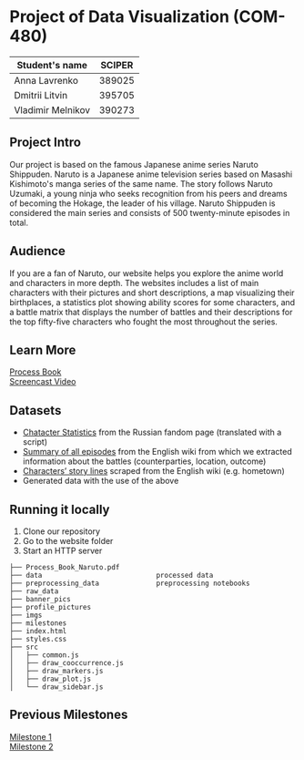 # Project of Data Visualization (COM-480)

| Student's name | SCIPER |
| -------------- | ------ |
| Anna Lavrenko  | 389025 |
| Dmitrii Litvin | 395705 |
| Vladimir Melnikov| 390273 |

## Project Intro
Our project is based on the famous Japanese anime series Naruto Shippuden. Naruto is a Japanese anime television series based on Masashi Kishimoto's manga series of the same name. The story follows Naruto Uzumaki, a young ninja who seeks recognition from his peers and dreams of becoming the Hokage, the leader of his village. Naruto Shippuden is considered the main series and consists of 500 twenty-minute episodes in total.

## Audience
If you are a fan of Naruto, our website helps you explore the anime world and characters in more depth. The websites includes a list of main characters with their pictures and short descriptions, a map visualizing their birthplaces, a statistics plot showing ability scores for some characters, and a battle matrix that displays the number of battles and their descriptions for the top fifty-five characters who fought the most throughout the series. 

## Learn More
[Process Book](Process_Book_Naruto.pdf) \
[Screencast Video](https://drive.google.com/file/d/1FMa5iWZ05tfQLANNY_x53FcfnJoOrIXl/view?usp=sharing)

## Datasets
- [Chatacter Statistics](https://naruto.fandom.com/ru/wiki/%D0%9F%D0%B0%D1%80%D0%B0%D0%BC%D0%B5%D1%82%D1%80_%D0%A1%D0%BF%D0%BE%D1%81%D0%BE%D0%B1%D0%BD%D0%BE%D1%81%D1%82%D0%B5%D0%B9) from the Russian fandom page (translated with a script)
 - [Summary of all episodes](https://naruto.fandom.com/wiki/The_New_Target) from the English wiki from which we extracted information about the battles (counterparties, location, outcome)
 - [Characters’ story lines](https://naruto.fandom.com/wiki/The_New_Target) scraped from the English wiki (e.g. hometown)
 - Generated data with the use of the above

## Running it locally
1. Clone our repository
2. Go to the website folder
3. Start an HTTP server
```
├── Process_Book_Naruto.pdf
├── data                            processed data
├── preprocessing_data              preprocessing notebooks
├── raw_data                    
├── banner_pics
├── profile_pictures
├── imgs                            
├── milestones
├── index.html
├── styles.css
├── src
│   ├── common.js
│   ├── draw_cooccurrence.js
│   ├── draw_markers.js
│   ├── draw_plot.js
│   └── draw_sidebar.js
```


## Previous Milestones
[Milestone 1](milestones/milestone1.md) \
[Milestone 2](milestones/milestone2.md)